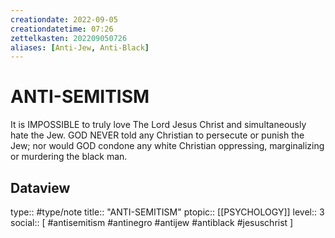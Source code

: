 ```yaml
---
creationdate: 2022-09-05
creationdatetime: 07:26
zettelkasten: 202209050726
aliases: [Anti-Jew, Anti-Black]
---
```

# ANTI-SEMITISM
It is IMPOSSIBLE to truly love The Lord Jesus Christ and simultaneously hate the Jew. GOD NEVER told any Christian to persecute or punish the Jew; nor would GOD condone any white Christian oppressing, marginalizing or murdering the black man.

## Dataview
type:: #type/note
title:: "ANTI-SEMITISM"
ptopic:: [[PSYCHOLOGY]]
level:: 3
social:: [ #antisemitism #antinegro #antijew #antiblack #jesuschrist ]